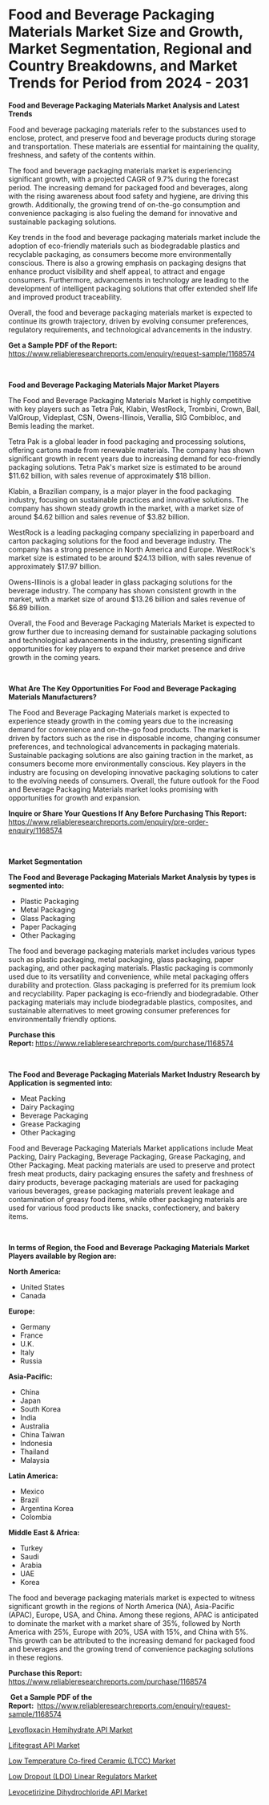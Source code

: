 <p><h1>Food and Beverage Packaging Materials Market Size and Growth, Market Segmentation, Regional and Country Breakdowns, and Market Trends for Period from 2024 -  2031</h1></p><p><strong>Food and Beverage Packaging Materials Market Analysis and Latest Trends</strong></p>
<p><p>Food and beverage packaging materials refer to the substances used to enclose, protect, and preserve food and beverage products during storage and transportation. These materials are essential for maintaining the quality, freshness, and safety of the contents within.</p><p>The food and beverage packaging materials market is experiencing significant growth, with a projected CAGR of 9.7% during the forecast period. The increasing demand for packaged food and beverages, along with the rising awareness about food safety and hygiene, are driving this growth. Additionally, the growing trend of on-the-go consumption and convenience packaging is also fueling the demand for innovative and sustainable packaging solutions.</p><p>Key trends in the food and beverage packaging materials market include the adoption of eco-friendly materials such as biodegradable plastics and recyclable packaging, as consumers become more environmentally conscious. There is also a growing emphasis on packaging designs that enhance product visibility and shelf appeal, to attract and engage consumers. Furthermore, advancements in technology are leading to the development of intelligent packaging solutions that offer extended shelf life and improved product traceability.</p><p>Overall, the food and beverage packaging materials market is expected to continue its growth trajectory, driven by evolving consumer preferences, regulatory requirements, and technological advancements in the industry.</p></p>
<p><strong>Get a Sample PDF of the Report:&nbsp;</strong> <a href="https://www.reliableresearchreports.com/enquiry/request-sample/1168574">https://www.reliableresearchreports.com/enquiry/request-sample/1168574</a></p>
<p>&nbsp;</p>
<p><strong>Food and Beverage Packaging Materials Major Market Players</strong></p>
<p><p>The Food and Beverage Packaging Materials Market is highly competitive with key players such as Tetra Pak, Klabin, WestRock, Trombini, Crown, Ball, ValGroup, Videplast, CSN, Owens-Illinois, Verallia, SIG Combibloc, and Bemis leading the market. </p><p>Tetra Pak is a global leader in food packaging and processing solutions, offering cartons made from renewable materials. The company has shown significant growth in recent years due to increasing demand for eco-friendly packaging solutions. Tetra Pak's market size is estimated to be around $11.62 billion, with sales revenue of approximately $18 billion.</p><p>Klabin, a Brazilian company, is a major player in the food packaging industry, focusing on sustainable practices and innovative solutions. The company has shown steady growth in the market, with a market size of around $4.62 billion and sales revenue of $3.82 billion.</p><p>WestRock is a leading packaging company specializing in paperboard and carton packaging solutions for the food and beverage industry. The company has a strong presence in North America and Europe. WestRock's market size is estimated to be around $24.13 billion, with sales revenue of approximately $17.97 billion.</p><p>Owens-Illinois is a global leader in glass packaging solutions for the beverage industry. The company has shown consistent growth in the market, with a market size of around $13.26 billion and sales revenue of $6.89 billion.</p><p>Overall, the Food and Beverage Packaging Materials Market is expected to grow further due to increasing demand for sustainable packaging solutions and technological advancements in the industry, presenting significant opportunities for key players to expand their market presence and drive growth in the coming years.</p></p>
<p>&nbsp;</p>
<p><strong>What Are The Key Opportunities For Food and Beverage Packaging Materials Manufacturers?</strong></p>
<p><p>The Food and Beverage Packaging Materials market is expected to experience steady growth in the coming years due to the increasing demand for convenience and on-the-go food products. The market is driven by factors such as the rise in disposable income, changing consumer preferences, and technological advancements in packaging materials. Sustainable packaging solutions are also gaining traction in the market, as consumers become more environmentally conscious. Key players in the industry are focusing on developing innovative packaging solutions to cater to the evolving needs of consumers. Overall, the future outlook for the Food and Beverage Packaging Materials market looks promising with opportunities for growth and expansion.</p></p>
<p><strong>Inquire or Share Your Questions If Any Before Purchasing This Report:</strong> <a href="https://www.reliableresearchreports.com/enquiry/pre-order-enquiry/1168574">https://www.reliableresearchreports.com/enquiry/pre-order-enquiry/1168574</a></p>
<p>&nbsp;</p>
<p><strong>Market Segmentation</strong></p>
<p><strong>The Food and Beverage Packaging Materials Market Analysis by types is segmented into:</strong></p>
<p><ul><li>Plastic Packaging</li><li>Metal Packaging</li><li>Glass Packaging</li><li>Paper Packaging</li><li>Other Packaging</li></ul></p>
<p><p>The food and beverage packaging materials market includes various types such as plastic packaging, metal packaging, glass packaging, paper packaging, and other packaging materials. Plastic packaging is commonly used due to its versatility and convenience, while metal packaging offers durability and protection. Glass packaging is preferred for its premium look and recyclability. Paper packaging is eco-friendly and biodegradable. Other packaging materials may include biodegradable plastics, composites, and sustainable alternatives to meet growing consumer preferences for environmentally friendly options.</p></p>
<p><strong>Purchase this Report:&nbsp;</strong><a href="https://www.reliableresearchreports.com/purchase/1168574">https://www.reliableresearchreports.com/purchase/1168574</a></p>
<p>&nbsp;</p>
<p><strong>The Food and Beverage Packaging Materials Market Industry Research by Application is segmented into:</strong></p>
<p><ul><li>Meat Packing</li><li>Dairy Packaging</li><li>Beverage Packaging</li><li>Grease Packaging</li><li>Other Packaging</li></ul></p>
<p><p>Food and Beverage Packaging Materials Market applications include Meat Packing, Dairy Packaging, Beverage Packaging, Grease Packaging, and Other Packaging. Meat packing materials are used to preserve and protect fresh meat products, dairy packaging ensures the safety and freshness of dairy products, beverage packaging materials are used for packaging various beverages, grease packaging materials prevent leakage and contamination of greasy food items, while other packaging materials are used for various food products like snacks, confectionery, and bakery items.</p></p>
<p>&nbsp;</p>
<p><strong>In terms of Region, the Food and Beverage Packaging Materials Market Players available by Region are:</strong></p>
<p>
    <p> <strong> North America: </strong>
        <ul>
            <li>United States</li>
            <li>Canada</li>
        </ul>
        </p> 
    <p> <strong> Europe: </strong>
        <ul>
            <li>Germany</li>
            <li>France</li>
            <li>U.K.</li>
            <li>Italy</li>
            <li>Russia</li>
        </ul>
        </p> 
    <p> <strong> Asia-Pacific: </strong>
        <ul>
            <li>China</li>
            <li>Japan</li>
            <li>South Korea</li>
            <li>India</li>
            <li>Australia</li>
            <li>China Taiwan</li>
            <li>Indonesia</li>
            <li>Thailand</li>
            <li>Malaysia</li>
        </ul>
        </p> 
    <p> <strong> Latin America: </strong>
        <ul>
            <li>Mexico</li>
            <li>Brazil</li>
            <li>Argentina Korea</li>
            <li>Colombia</li>
        </ul>
        </p> 
    <p> <strong> Middle East & Africa: </strong>
        <ul>
            <li>Turkey</li>
            <li>Saudi</li>
            <li>Arabia</li>
            <li>UAE</li>
            <li>Korea</li>
        </ul>
    </p>
    </p>
<p><p>The food and beverage packaging materials market is expected to witness significant growth in the regions of North America (NA), Asia-Pacific (APAC), Europe, USA, and China. Among these regions, APAC is anticipated to dominate the market with a market share of 35%, followed by North America with 25%, Europe with 20%, USA with 15%, and China with 5%. This growth can be attributed to the increasing demand for packaged food and beverages and the growing trend of convenience packaging solutions in these regions.</p></p>
<p><strong>Purchase this Report: </strong><a href="https://www.reliableresearchreports.com/purchase/1168574">https://www.reliableresearchreports.com/purchase/1168574</a></p>
<p>&nbsp;<strong>Get a Sample PDF of the Report:&nbsp;&nbsp;</strong><a href="https://www.reliableresearchreports.com/enquiry/request-sample/1168574">https://www.reliableresearchreports.com/enquiry/request-sample/1168574</a></p>
<p><strong></strong></p>
<p><p><a href="https://sore-arch-6db.notion.site/Levofloxacin-Hemihydrate-API-Market-Research-Report-Unlocks-Analysis-on-the-Market-Financial-Status--759e75b48726480593f32c0d902440db">Levofloxacin Hemihydrate API Market</a></p><p><a href="https://confirmed-shield-e13.notion.site/Lifitegrast-API-Market-Centers-on-Aspects-such-as-Market-Growth-Market-Share-Market-Opportunity-a-4dd09b8ea5c24eb8a4e2c27bca5155ef">Lifitegrast API Market</a></p><p><a href="https://view.publitas.com/reportprime-1/low-temperature-co-fired-ceramic-ltcc-market-research-report-unlocks-analysis-on-the-market-financial-status-market-size-and-market-revenue-upto-2031/">Low Temperature Co-fired Ceramic (LTCC) Market</a></p><p><a href="https://view.publitas.com/reportprime-1/low-dropout-ldo-linear-regulators-market-size-market-share-and-global-market-analysis-report-2024-2031/">Low Dropout (LDO) Linear Regulators Market</a></p><p><a href="https://funky-papaya-cf4.notion.site/Levocetirizine-Dihydrochloride-API-Market-Research-Report-Provides-Critical-Insights-that-can-help-S-8034dcd426eb4f6882ccd7ab4a4d960b">Levocetirizine Dihydrochloride API Market</a></p></p>